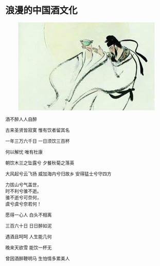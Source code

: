 # 浪漫的中国酒文化

<figure><img src="../.gitbook/assets/image (10) (1).png" alt=""><figcaption></figcaption></figure>

酒不醉人人自醉

古来圣贤皆寂寞 惟有饮者留其名

一年三万六千日 一日须饮三百杯

何以解忧 唯有杜康

朝饮木兰之坠露兮 夕餐秋菊之落英

大风起兮云飞扬 威加海内兮归故乡 安得猛士兮守四方

力拔山兮气盖世，\
时不利兮骓不逝。\
骓不逝兮可奈何，\
虞兮虞兮奈若何！

愿得一心人 白头不相离

三百六十日 日日醉如泥

遇酒且呵呵 人生能几何

晚来天欲雪 能饮一杯无

曾因酒醉鞭明马 生怕情多累美人
